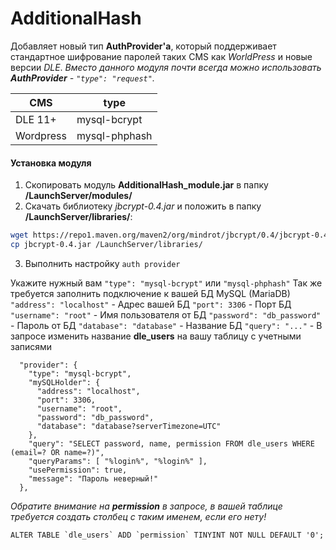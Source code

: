 # AdditionalHash
Добавляет новый тип **AuthProvider'a**, который поддерживает стандартное шифрование паролей таких CMS как *WorldPress* и новые версии *DLE*.
*Вместо данного модуля почти всегда можно использовать **AuthProvider** - `"type": "request"`.*

| CMS | type |
| ------ | ------ |
| DLE 11+ | mysql-bcrypt |
| Wordpress | mysql-phphash |
#### Установка модуля
1. Скопировать модуль **AdditionalHash_module.jar** в папку **/LaunchServer/modules/**
2. Скачать библиотеку *jbcrypt-0.4.jar* и положить в папку **/LaunchServer/libraries/**:
```sh
wget https://repo1.maven.org/maven2/org/mindrot/jbcrypt/0.4/jbcrypt-0.4.jar
cp jbcrypt-0.4.jar /LaunchServer/libraries/
```
3. Выполнить настройку `auth provider`

Укажите нужный вам `"type": "mysql-bcrypt"` или `"mysql-phphash"`
Так же требуется заполнить подключение к вашей БД MySQL (MariaDB)
`"address": "localhost"` - Адрес вашей БД
`"port": 3306` - Порт БД
`"username": "root"` - Имя пользователя от БД
`"password": "db_password"` - Пароль от БД
`"database": "database"` - Название БД
`"query": "..."` - В запросе изменить название **dle_users** на вашу таблицу с учетными записями

      "provider": {
        "type": "mysql-bcrypt",
        "mySQLHolder": {
          "address": "localhost",
          "port": 3306,
          "username": "root",
          "password": "db_password",
          "database": "database?serverTimezone=UTC"
        },
        "query": "SELECT password, name, permission FROM dle_users WHERE (email=? OR name=?)",
        "queryParams": [ "%login%", "%login%" ],
        "usePermission": true,
        "message": "Пароль неверный!"
      },

*Обратите внимание на **permission** в запросе, в вашей таблице требуется создать столбец с таким именем, если его нету!*

    ALTER TABLE `dle_users` ADD `permission` TINYINT NOT NULL DEFAULT '0';
